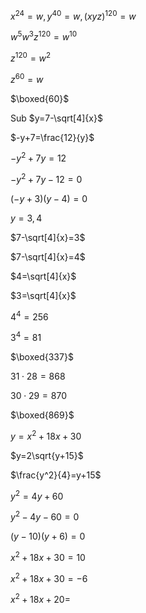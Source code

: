 $x^{24}=w,y^{40}=w,(xyz)^{120}=w$

$w^5w^3z^{120}=w^{10}$

$z^{120}=w^2$

$z^{60}=w$

$\boxed{60}$​​



Sub $y=7-\sqrt[4]{x}$

$-y+7=\frac{12}{y}$​

$-y^2+7y=12$​

$-y^2+7y-12=0$​

$(-y+3)(y-4)=0$​

$y=3,4$

$7-\sqrt[4]{x}=3$

$7-\sqrt[4]{x}=4$

$4=\sqrt[4]{x}$

$3=\sqrt[4]{x}$

$4^4=256$

$3^4=81$

$\boxed{337}$​



$31\cdot28=868$

$30\cdot29=870$

$\boxed{869}$



$y=x^2+18x+30$

$y=2\sqrt{y+15}$

$\frac{y^2}{4}=y+15$

$y^2=4y+60$

$y^2-4y-60=0$

$(y-10)(y+6)=0$

$x^2+18x+30=10$

$x^2+18x+30=-6$

$x^2+18x+20=$